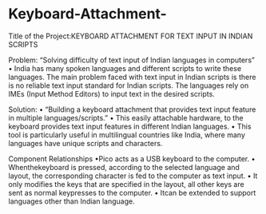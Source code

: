 # Keyboard-Attachment-
Title of the Project:KEYBOARD ATTACHMENT FOR TEXT INPUT IN INDIAN SCRIPTS

 Problem:
 “Solving difficulty of text input of Indian languages in computers”
 • India has many spoken languages and different scripts to write these languages. The main problem faced with text input in Indian    scripts is there is no reliable text input standard for Indian scripts. The languages rely on IMEs (Input Method Editors) to        input text in the desired scripts.
 
 Solution:
 • “Building a keyboard attachment that provides text input feature in multiple languages/scripts.”
 • This easily attachable hardware, to the keyboard provides text input features in different Indian languages.
 • This tool is particularly useful in multilingual countries like India, where many languages have
   unique scripts and characters.

 Component Relationships
 •Pico acts as a USB keyboard to the computer.
 • Whenthekeyboard is pressed, according to the selected language and layout, the
   corresponding character is fed to the computer as text input.
 • It only modifies the keys that are specified in the layout, all other keys are sent as normal
   keypresses to the computer.
 • Itcan be extended to support languages other than Indian language.
